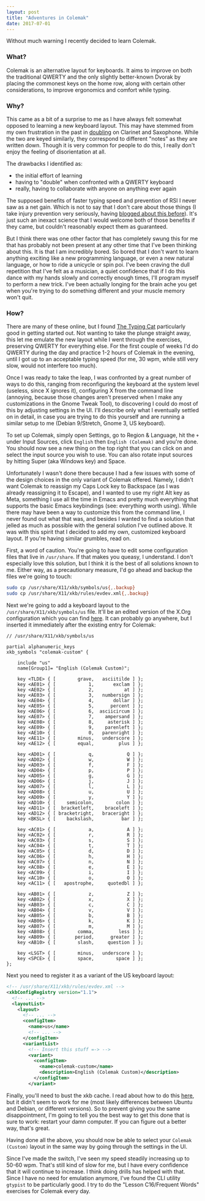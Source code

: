 ```yaml
---
layout: post
title: "Adventures in Colemak"
date: 2017-07-01
---
```


Without much warning I recently decided to learn Colemak.

### What?

Colemak is an alternative layout for keyboards. It aims to improve on
both the traditional QWERTY and the only slightly better-known Dvorak
by placing the commonest keys on the home row, along with certain
other considerations, to improve ergonomics and comfort while typing.

### Why?

This came as a bit of a surprise to me as I have always felt somewhat
opposed to learning a new keyboard layout. This may have stemmed from
my own frustration in the past
in [doubling](https://en.wikipedia.org/wiki/Woodwind_Doubler) on
Clarinet and Saxophone. While the two are keyed similarly, they
correspond to different "notes" as they are written down. Though it is
very common for people to do this, I really don't enjoy the feeling of
disorientation at all.

The drawbacks I identified as:

- the initial effort of learning
- having to "double" when confronted with a QWERTY keyboard
- really, having to collaborate with anyone on anything ever again

The supposed benefits of faster typing speed and prevention of RSI I
never saw as a net gain. Which is not to say that I don't care about
those things (I take injury prevention very seriously,
having
[blogged about this before](http://timjwade.com/2014/08/25/how-to-type.html)). It's
just such an inexact science that I would welcome both of those
benefits if they came, but couldn't reasonably expect them as
guaranteed.

But I think there was one other factor that has completely swung this
for me that has probably not been present at any other time that I've
been thinking about this. It is that I am incredibly bored. So bored
that I don't want to learn anything exciting like a new programming
language, or even a new natural language, or how to ride a unicycle or
spin poi. I've been craving the dull repetition that I've felt as a
musician, a quiet confidence that if I do this dance with my hands
slowly and correctly enough times, I'll program myself to perform a
new trick. I've been actually longing for the brain ache you get when
you're trying to do something different and your muscle memory won't
quit.

### How?

There are many of these online, but I
found [The Typing Cat](http://thetypingcat.com/) particularly good in
getting started out. Not wanting to take the plunge straight away,
this let me emulate the new layout while I went through the exercises,
preserving QWERTY for everything else. For the first couple of weeks
I'd do QWERTY during the day and practice 1-2 hours of Colemak in the
evening, until I got up to an acceptable typing speed (for me, 30 wpm,
while still very slow, would not interfere too much).

Once I was ready to take the leap, I was confronted by a great number
of ways to do this, ranging from reconfiguring the keyboard at the
system level (useless, since X ignores it), configuring X from the
command line (annoying, because those changes aren't preserved when I
make any customizations in the Gnome Tweak Tool), to discovering I
could do most of this by adjusting settings in the UI. I'll describe
only what I eventually settled on in detail, in case you are trying to
do this yourself and are running a similar setup to me (Debian
9/Stretch, Gnome 3, US keyboard).

To set up Colemak, simply open Settings, go to Region & Language, hit
the `+` under Input Sources, click `English` then `English (Colemak)`
and you're done. You should now see a new thing on the top right that
you can click on and select the input source you wish to use. You can
also rotate input sources by hitting Super (aka Windows key) and
Space.

Unfortunately I wasn't done there because I had a few issues with some
of the design choices in the only variant of Colemak offered. Namely,
I didn't want Colemak to reassign my Caps Lock key to Backspace (as I
was already reassigning it to Escape), and I wanted to use my right
Alt key as Meta, something I use all the time in Emacs and pretty much
everything that supports the basic Emacs keybindings (see: everything
worth using). While there may have been a way to customize this from
the command line, I never found out what that was, and besides I
wanted to find a solution that jelled as much as possible with the
general solution I've outlined above. It was with this spirit that I
decided to add my own, customized keyboard layout. If you're having
similar grumbles, read on.

First, a word of caution. You're going to have to edit some
configuration files that live in `/usr/share`. If that makes you
queasy, I understand. I don't especially love this solution, but I
think it is the best of all solutions known to me. Either way, as a
precautionary measure, I'd go ahead and backup the files we're going
to touch:

```sh
sudo cp /usr/share/X11/xkb/symbols/us{,.backup}
sudo cp /usr/share/X11/xkb/rules/evdev.xml{,.backup}
```

Next we're going to add a keyboard layout to the
`/usr/share/X11/xkb/symbols/us` file. It'll be an edited version of
the X.Org configuration which you can
find [here](https://colemak.com/pub/unix/colemak-1.0.tar.gz). It can
probably go anywhere, but I inserted it immediately after the existing
entry for Colemak:

```
// /usr/share/X11/xkb/symbols/us

partial alphanumeric_keys
xkb_symbols "colemak-custom" {

    include "us"
    name[Group1]= "English (Colemak Custom)";

    key <TLDE> { [        grave,   asciitilde ] };
    key <AE01> { [            1,       exclam ] };
    key <AE02> { [            2,           at ] };
    key <AE03> { [            3,   numbersign ] };
    key <AE04> { [            4,       dollar ] };
    key <AE05> { [            5,      percent ] };
    key <AE06> { [            6,  asciicircum ] };
    key <AE07> { [            7,    ampersand ] };
    key <AE08> { [            8,     asterisk ] };
    key <AE09> { [            9,    parenleft ] };
    key <AE10> { [            0,   parenright ] };
    key <AE11> { [        minus,   underscore ] };
    key <AE12> { [        equal,         plus ] };

    key <AD01> { [            q,            Q ] };
    key <AD02> { [            w,            W ] };
    key <AD03> { [            f,            F ] };
    key <AD04> { [            p,            P ] };
    key <AD05> { [            g,            G ] };
    key <AD06> { [            j,            J ] };
    key <AD07> { [            l,            L ] };
    key <AD08> { [            u,            U ] };
    key <AD09> { [            y,            Y ] };
    key <AD10> { [    semicolon,        colon ] };
    key <AD11> { [  bracketleft,    braceleft ] };
    key <AD12> { [ bracketright,   braceright ] };
    key <BKSL> { [    backslash,          bar ] };

    key <AC01> { [            a,            A ] };
    key <AC02> { [            r,            R ] };
    key <AC03> { [            s,            S ] };
    key <AC04> { [            t,            T ] };
    key <AC05> { [            d,            D ] };
    key <AC06> { [            h,            H ] };
    key <AC07> { [            n,            N ] };
    key <AC08> { [            e,            E ] };
    key <AC09> { [            i,            I ] };
    key <AC10> { [            o,            O ] };
    key <AC11> { [   apostrophe,     quotedbl ] };

    key <AB01> { [            z,            Z ] };
    key <AB02> { [            x,            X ] };
    key <AB03> { [            c,            C ] };
    key <AB04> { [            v,            V ] };
    key <AB05> { [            b,            B ] };
    key <AB06> { [            k,            K ] };
    key <AB07> { [            m,            M ] };
    key <AB08> { [        comma,         less ] };
    key <AB09> { [       period,      greater ] };
    key <AB10> { [        slash,     question ] };

    key <LSGT> { [        minus,   underscore ] };
    key <SPCE> { [        space,        space ] };
};
```

Next you need to register it as a variant of the US keyboard layout:

```xml
<!-- /usr/share/X11/xkb/rules/evdev.xml -->
<xkbConfigRegistry version="1.1">
  <!-- ... -->
  <layoutList>
    <layout>
      <!-- ... -->
      <configItem>
        <name>us</name>
        <!-- ... -->
      </configItem>
      <variantList>
        <!-- Insert this stuff =-> -->
        <variant>
          <configItem>
            <name>colemak-custom</name>
            <description>English (Colemak Custom)</description>
          </configItem>
        </variant>
```

Finally, you'll need to bust the xkb cache. I read about how to do
this
[here](https://askubuntu.com/questions/482678/how-to-add-a-new-keyboard-layout-custom-keyboard-layout-definition),
but it didn't seem to work for me (most likely differences between
Ubuntu and Debian, or different versions). So to prevent giving you
the same disappointment, I'm going to tell you the best way to get
this done that is sure to work: restart your damn computer. If you can
figure out a better way, that's great.

Having done all the above, you should now be able to select your
`Colemak (Custom)` layout in the same way by going through the
settings in the UI.

Since I've made the switch, I've seen my speed steadily increasing up
to 50-60 wpm. That's still kind of slow for me, but I have every
confidence that it will continue to increase. I think doing drills has
helped with that. Since I have no need for emulation anymore, I've
found the CLI utility `gtypist` to be particularly good. I try to do
the "Lesson C16/Frequent Words" exercises for Colemak every day.
